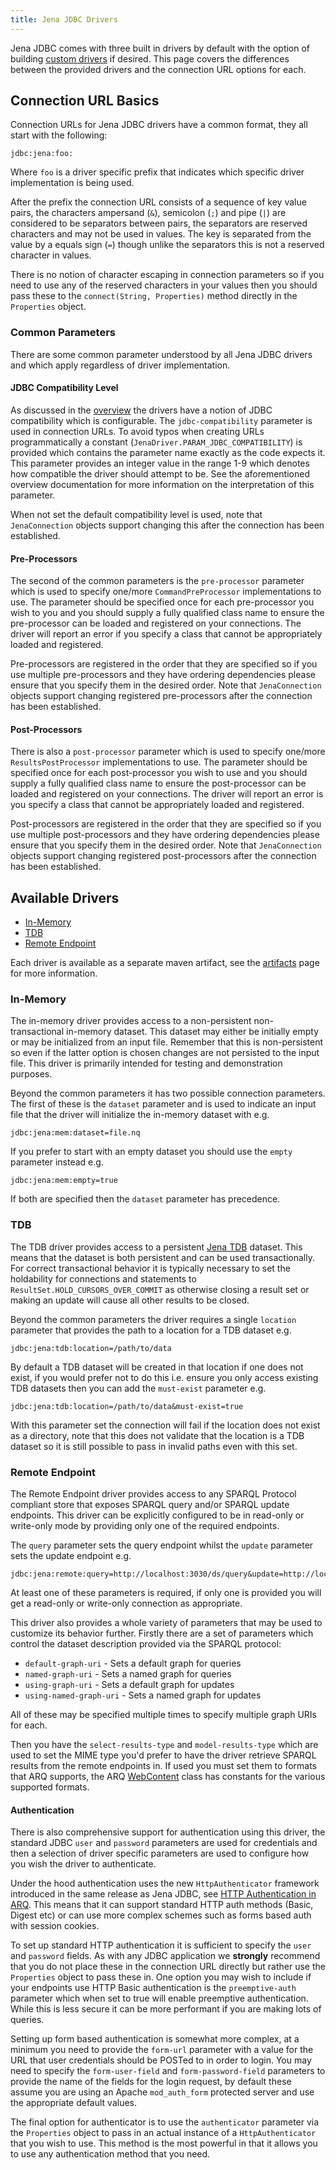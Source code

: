 ```yaml
---
title: Jena JDBC Drivers
---
```


Jena JDBC comes with three built in drivers by default with the option of building
[custom drivers](custom_driver.html) if desired.  This page covers the differences
between the provided drivers and the connection URL options for each.

## Connection URL Basics

Connection URLs for Jena JDBC drivers have a common format, they all start with the following:

    jdbc:jena:foo:

Where `foo` is a driver specific prefix that indicates which specific driver implementation
is being used.

After the prefix the connection URL consists of a sequence of key
value pairs, the characters ampersand (`&`), semicolon (`;`) and
pipe (`|`) are considered to be separators between pairs, the
separators are reserved characters and may not be used in values. The key is
separated from the value by a equals sign (`=`) though unlike the
separators this is not a reserved character in values.

There is no notion of character escaping in connection parameters so if you
need to use any of the reserved characters in your values then you should
pass these to the `connect(String, Properties)` method directly in the
`Properties` object.

### Common Parameters

There are some common parameter understood by all Jena JDBC drivers and which
apply regardless of driver implementation.

#### JDBC Compatibility Level

As discussed in the [overview](index.html#treatment-of-results) the drivers have a notion
of JDBC compatibility which is configurable. The `jdbc-compatibility` parameter is used 
in connection URLs. To avoid typos when creating URLs programmatically a constant 
(`JenaDriver.PARAM_JDBC_COMPATIBILITY`) is provided which contains the parameter
name exactly as the code expects it. This parameter provides an integer value
in the range 1-9 which denotes how compatible the driver should attempt to
be.  See the aforementioned overview documentation for more information on the interpretation
of this parameter.

When not set the default compatibility level is
used, note that `JenaConnection` objects support changing this after
the connection has been established.

#### Pre-Processors

The second of the common parameters is the `pre-processor` parameter which is used to
specify one/more `CommandPreProcessor` implementations to use. The
parameter should be specified once for each pre-processor you wish to you and
you should supply a fully qualified class name to ensure the pre-processor
can be loaded and registered on your connections. The driver will report an
error if you specify a class that cannot be appropriately loaded and
registered.

Pre-processors are registered in the order that they are specified so if you
use multiple pre-processors and they have ordering dependencies please ensure
that you specify them in the desired order. Note that `JenaConnection`
objects support changing registered pre-processors after the connection has
been established.

#### Post-Processors

There is also a `post-processor` parameter which is used to specify
one/more `ResultsPostProcessor` implementations to use. The parameter
should be specified once for each post-processor you wish to use and you
should supply a fully qualified class name to ensure the post-processor can
be loaded and registered on your connections. The driver will report an error
is you specify a class that cannot be appropriately loaded and registered.

Post-processors are registered in the order that they are specified so if you
use multiple post-processors and they have ordering dependencies please
ensure that you specify them in the desired order. Note that
`JenaConnection` objects support changing registered post-processors
after the connection has been established.

## Available Drivers

- [In-Memory](#in-memory)
- [TDB](#tdb)
- [Remote Endpoint](#remote-endpoint)

Each driver is available as a separate maven artifact, see the [artifacts](artifacts.html) page 
for more information.

### In-Memory

The in-memory driver provides access to a non-persistent non-transactional in-memory dataset.  This dataset
may either be initially empty or may be initialized from an input file.  Remember that
this is non-persistent so even if the latter option is chosen changes are not persisted
to the input file.  This driver is primarily intended for testing and demonstration
purposes.

Beyond the common parameters it has two possible connection parameters.  The first of these
is the `dataset` parameter and is used to indicate an input file that the driver will
initialize the in-memory dataset with e.g.

    jdbc:jena:mem:dataset=file.nq

If you prefer to start with an empty dataset you should use the `empty` parameter instead e.g.

    jdbc:jena:mem:empty=true

If both are specified then the `dataset` parameter has precedence.

### TDB

The TDB driver provides access to a persistent [Jena TDB](/documentation/tdb/) dataset.  This
means that the dataset is both persistent and can be used transactionally.  For correct
transactional behavior it is typically necessary to set the holdability for connections and 
statements to `ResultSet.HOLD_CURSORS_OVER_COMMIT` as otherwise closing a result set or making
an update will cause all other results to be closed.

Beyond the common parameters the driver requires a single `location` parameter that provides
the path to a location for a TDB dataset e.g.

    jdbc:jena:tdb:location=/path/to/data

By default a TDB dataset will be created in that location if one does not exist, if you would
prefer not to do this i.e. ensure you only access existing TDB datasets then you can add the
`must-exist` parameter e.g.

    jdbc:jena:tdb:location=/path/to/data&must-exist=true

With this parameter set the connection will fail if the location does not exist as a directory,
note that this does not validate that the location is a TDB dataset so it is still possible
to pass in invalid paths even with this set.

### Remote Endpoint

The Remote Endpoint driver provides access to any SPARQL Protocol compliant store that exposes
SPARQL query and/or SPARQL update endpoints.  This driver can be explicitly configured to be
in read-only or write-only mode by providing only one of the required endpoints.

The `query` parameter sets the query endpoint whilst the `update` parameter sets the update endpoint e.g.

    jdbc:jena:remote:query=http://localhost:3030/ds/query&update=http://localhost:3030/ds/update

At least one of these parameters is required, if only one is provided you will get a read-only or 
write-only connection as appropriate.

This driver also provides a whole variety of parameters that may be used to customize its behavior
further.  Firstly there are a set of parameters which control the dataset description provided
via the SPARQL protocol:

- `default-graph-uri` - Sets a default graph for queries
- `named-graph-uri` - Sets a named graph for queries
- `using-graph-uri` - Sets a default graph for updates
- `using-named-graph-uri` - Sets a named graph for updates

All of these may be specified multiple times to specify multiple graph URIs for each.

Then you have the `select-results-type` and `model-results-type` which are used to set the MIME
type you'd prefer to have the driver retrieve SPARQL results from the remote endpoints in.  If used
you must set them to formats that ARQ supports, the ARQ [WebContent](/documentation/javadoc/arq/org.apache.jena.arq/org/apache/jena/riot/WebContent.html)
class has constants for the various supported formats.

#### Authentication

There is also comprehensive support for authentication using this driver, the standard JDBC `user`
and `password` parameters are used for credentials and then a selection of driver specific
parameters are used to configure how you wish the driver to authenticate.

Under the hood authentication uses the new `HttpAuthenticator` framework introduced in the same
release as Jena JDBC, see [HTTP Authentication in ARQ](/documentation/query/http-auth.html).  This means
that it can support standard HTTP auth methods (Basic, Digest etc) or can use more complex schemes
such as forms based auth with session cookies.

To set up standard HTTP authentication it is sufficient to specify the `user` and `password` fields.  As
with any JDBC application we **strongly** recommend that you do not place these in the connection URL
directly but rather use the `Properties` object to pass these in.  One option you may wish to include
if your endpoints use HTTP Basic authentication is the `preemptive-auth` parameter which when set to
true will enable preemptive authentication.  While this is less secure it can be more performant if
you are making lots of queries.

Setting up form based authentication is somewhat more complex, at a minimum you need to provide the 
`form-url` parameter with a value for the URL that user credentials should be POSTed to in order to
login.  You may need to specify the `form-user-field` and `form-password-field` parameters to provide
the name of the fields for the login request, by default these assume you are using an Apache `mod_auth_form`
protected server and use the appropriate default values.

The final option for authenticator is to use the `authenticator` parameter via the `Properties` object
to pass in an actual instance of a `HttpAuthenticator` that you wish to use.  This method is the most
powerful in that it allows you to use any authentication method that you need.

